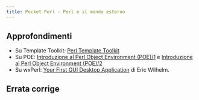```yaml
---
title: Pocket Perl - Perl e il mondo esterno
---
```


## Approfondimenti

* Su Template Toolkit: [Perl Template
  Toolkit](http://www.perl.it/documenti/articoli/2007/02/perl-template-t.html)
* Su POE: [Introduzione al Perl Object Environment
  (POE)/1](http://stacktrace.it/2009/03/-introduzione-al-perl-object-environment-poe1/)
  e [Introduzione al Perl Object Environment
  (POE)/2](http://stacktrace.it/2009/04/introduzione-al-perl-object-environment-poe2/)
* Su wxPerl: [Your First GUI Desktop
  Application](http://learnperl.scratchcomputing.com/tutorials/wxperl/)
  di Eric Wilhelm.

## Errata corrige